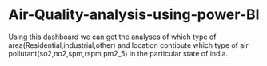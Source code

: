 # Air-Quality-analysis-using-power-BI

Using this dashboard we can get the analyses of which type of area(Residential,industrial,other) and location contibute which type of air pollutant(so2,no2,spm,rspm,pm2_5) in the particular state of india.
